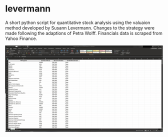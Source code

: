 levermann
==============================

A short python script for quantitative stock analysis using the valuaion method developed by Susann Levermann. 
Changes to the strategy were made following the adaptions of Petra Wolff. Financials data is scraped from Yahoo Finance.


![Animation](https://github.com/duerrhannes/levermann/blob/main/src/visualization/Animation.gif)
